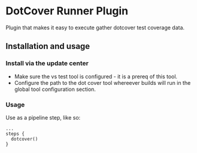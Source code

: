 # DotCover Runner Plugin
Plugin that makes it easy to execute gather dotcover test coverage data.

## Installation and usage

### Install via the update center

- Make sure the vs test tool is configured - it is a prereq of this tool.
- Configure the path to the dot cover tool whereever builds will run in the global tool configuration section.

### Usage

Use as a pipeline step, like so:

```
...
steps {
  dotcover()
}
```
